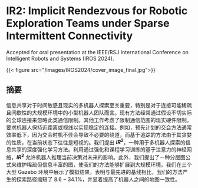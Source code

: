 # IR2: Implicit Rendezvous for Robotic Exploration Teams under Sparse Intermittent Connectivity

Accepted for oral presentation at the IEEE/RSJ International Conference on Intelligent Robots and Systems (IROS 2024).
<!--more-->
{{< figure src="/images/IROS2024/cover_image_final.jpg">}}
## 摘要
信息共享对于时间敏感且现实的多机器人探索至关重要，特别是对于连接可能稀疏且间歇性的大规模环境中的小型机器人团队而言。现有方法经常通过假设不切实际的全球连接来忽略此类通信限制。其他工作考虑了限制通信范围的现实硬件限制，要求机器人保持近距离或视线以实现稳定的连接。例如，预先计划的交会方法通常效率低下，因为交会时机不佳会导致不必要的绕道，而基于追踪的方法由于其贪婪的性质，在当前状态下往往是短视的。我们提出 **$IR^2$**，一种用于多机器人探索的信息共享的深度强化学习方法。利用通过强化和课程学习训练的基于注意力的神经网络，**$IR^2$** 允许机器人推理当前决策对未来的影响。此外，我们提出了一种分层图公式来维护稀疏但信息丰富的图，使我们的方法能够扩展到大规模环境。我们在三个大型 Gazebo 环境中展示了模拟结果，表明与最先进的基线相比，我们的方法产生的探索路径缩短了 $8.6 - 34.1\%$，并显着提高了机器人之间的地图一致性。
